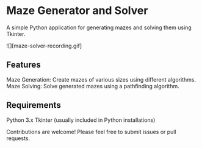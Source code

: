 # Maze Generator and Solver

A simple Python application for generating mazes and solving them using Tkinter.

![][maze-solver-recording.gif]

## Features

Maze Generation: Create mazes of various sizes using different algorithms.
Maze Solving: Solve generated mazes using a pathfinding algorithm.

## Requirements

Python 3.x
Tkinter (usually included in Python installations)

Contributions are welcome! Please feel free to submit issues or pull requests.

